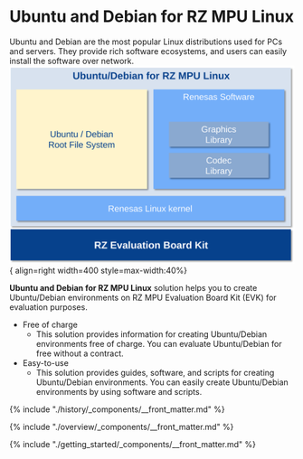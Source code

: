 # Ubuntu and Debian for RZ MPU Linux

Ubuntu and Debian are the most popular Linux distributions used for PCs and servers.
They provide rich software ecosystems, and users can easily install the software over network.
![](assets/images/ubuntu-debian-block-diagram.svg){  align=right width=400 style=max-width:40%}

**Ubuntu and Debian for RZ MPU Linux** solution helps you to create Ubuntu/Debian environments on RZ MPU Evaluation Board Kit (EVK) for evaluation purposes.

* Free of charge
    * This solution provides information for creating Ubuntu/Debian environments free of charge.
    You can evaluate Ubuntu/Debian for free without a contract.
* Easy-to-use
    * This solution provides guides, software, and scripts for creating Ubuntu/Debian environments.
    You can easily create Ubuntu/Debian environments by using software and scripts.

{% include "./history/_components/__front_matter.md" %}

{% include "./overview/_components/__front_matter.md" %}

{% include "./getting_started/_components/__front_matter.md" %}
